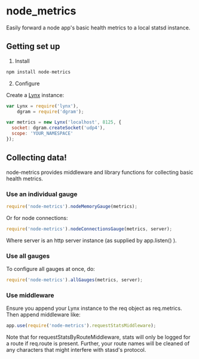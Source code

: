 # node_metrics
Easily forward a node app's basic health metrics to a local statsd instance.

## Getting set up
1. Install

  ```js
  npm install node-metrics
  ```
2. Configure

  Create a [Lynx](https://github.com/dscape/lynx) instance:

  ```js
  var Lynx = require('lynx'),
      dgram = require('dgram');

  var metrics = new Lynx('localhost', 8125, {
    socket: dgram.createSocket('udp4'),
    scope: 'YOUR_NAMESPACE'
  });
  ```
  
## Collecting data!
  node-metrics provides middleware and library functions for collecting basic health metrics.

  ### Use an individual gauge

  ```js
  require('node-metrics').nodeMemoryGauge(metrics);
  ```

  Or for node connections:

  ```js
  require('node-metrics').nodeConnectionsGauge(metrics, server);
  ```

  Where server is an http server instance (as supplied by app.listen() ).

  ### Use all gauges
  To configure all gauges at once, do:

  ```js
  require('node-metrics').allGauges(metrics, server);
  ```

  ### Use middleware 
  Ensure you append your Lynx instance to the req object as req.metrics. Then append middleware like:

  ```js
  app.use(require('node-metrics').requestStatsMiddleware);
  ```

  Note that for requestStatsByRouteMiddleware, stats will only be logged for a route if req.route is present. Further, your route names will be cleaned of any characters that might interfere with stasd's protocol.

